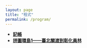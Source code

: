 ```yaml
---
layout: page
title: "程式"
permalink: /program/
---
```

- **[記帳](/activity_reflections/program/accounting/)**
- **[拼圖環島1——臺北關渡到彰化員林](/activity_reflections/program/self_page/)**